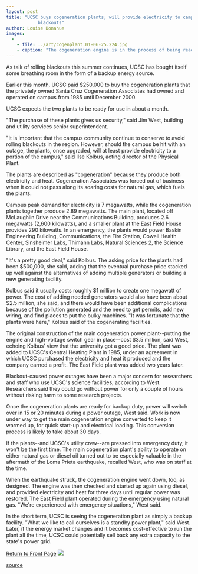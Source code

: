 ```yaml
---
layout: post
title: "UCSC buys cogeneration plants; will provide electricity to campus core during
			blackouts"
author: Louise Donahue
images:
  -
    - file: ../art/cogenplant.01-06-25.224.jpg
    - caption: "The cogeneration engine is in the process of being readied for use as an emergency power source. Standing over the engine is Jim West, building and utility services senior superintendent. Photo: Louise Donahue"
---
```


As talk of rolling blackouts this summer continues, UCSC has bought itself some breathing room in the form of a backup energy source.

  
Earlier this month, UCSC paid $250,000 to buy the cogeneration plants that the privately owned Santa Cruz Cogeneration Associates had owned and operated on campus from 1985 until December 2000.   

UCSC expects the two plants to be ready for use in about a month.  

"The purchase of these plants gives us security," said Jim West, building and utility services senior superintendent.  

"It is important that the campus community continue to conserve to avoid rolling blackouts in the region. However, should the campus be hit with an outage, the plants, once upgraded, will at least provide electricity to a portion of the campus," said Ilse Kolbus, acting director of the Physical Plant.  

The plants are described as "cogeneration" because they produce both electricity and heat. Cogeneration Associates was forced out of business when it could not pass along its soaring costs for natural gas, which fuels the plants.  

Campus peak demand for electricity is 7 megawatts, while the cogeneration plants together produce 2.89 megawatts. The main plant, located off McLaughlin Drive near the Communications Building, produces 2.6 megawatts (2,600 kilowatts), and a smaller plant at the East Field House provides 290 kilowatts. In an emergency, the plants would power Baskin Engineering Building, Communications, the Fire Station, Cowell Health Center, Sinsheimer Labs, Thimann Labs, Natural Sciences 2, the Science Library, and the East Field House.  

"It's a pretty good deal," said Kolbus. The asking price for the plants had been $500,000, she said, adding that the eventual purchase price stacked up well against the alternatives of adding multiple generators or building a new generating facility.

Kolbus said it usually costs roughly $1 million to create one megawatt of power. The cost of adding needed generators would also have been about $2.5 million, she said, and there would have been additional complications because of the pollution generated and the need to get permits, add new wiring, and find places to put the bulky machines. "It was fortunate that the plants were here," Kolbus said of the cogenerating facilities.  

The original construction of the main cogeneration power plant--putting the engine and high-voltage switch gear in place--cost $3.5 million, said West, echoing Kolbus' view that the university got a good price. The plant was added to UCSC's Central Heating Plant in 1985, under an agreement in which UCSC purchased the electricity and heat it produced and the company earned a profit. The East Field plant was added two years later.  

Blackout-caused power outages have been a major concern for researchers and staff who use UCSC's science facilities, according to West. Researchers said they could go without power for only a couple of hours without risking harm to some research projects.  

Once the cogeneration plants are ready for backup duty, power will switch over in 15 or 20 minutes during a power outage, West said. Work is now under way to get the main cogeneration engine converted to keep it warmed up, for quick start-up and electrical loading. This conversion process is likely to take about 30 days.  

If the plants--and UCSC's utility crew--are pressed into emergency duty, it won't be the first time. The main cogeneration plant's ability to operate on either natural gas or diesel oil turned out to be especially valuable in the aftermath of the Loma Prieta earthquake, recalled West, who was on staff at the time.   

When the earthquake struck, the cogeneration engine went down, too, as designed. The engine was then checked and started up again using diesel, and provided electricity and heat for three days until regular power was restored. The East Field plant operated during the emergency using natural gas. "We're experienced with emergency situations," West said.  

In the short term, UCSC is seeing the cogeneration plant as simply a backup facility. "What we like to call ourselves is a standby power plant," said West. Later, if the energy market changes and it becomes cost-effective to run the plant all the time, UCSC could potentially sell back any extra capacity to the state's power grid.

  
[Return to Front Page][1] ![ ][2]

[1]: ../../index.html
[2]: ../../images/trans.gif

[source](http://www1.ucsc.edu/currents/00-01/06-25/cogeneration.html "Permalink to cogeneration")
